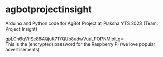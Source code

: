 # agbotprojectinsight
Arduino and Python code for AgBot Project at Plaksha YTS 2023 (Team: Project Insight)

gpLCh6qVflSe88AQjuK7T/QUb8udwVuuLPOPNMjplLg= <br>
This is the (encrypted) password for the Raspberry PI
(we love popular advertisements)
